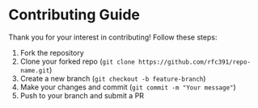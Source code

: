 # Contributing Guide

Thank you for your interest in contributing! Follow these steps:

1. Fork the repository
2. Clone your forked repo (`git clone https://github.com/rfc391/repo-name.git`)
3. Create a new branch (`git checkout -b feature-branch`)
4. Make your changes and commit (`git commit -m "Your message"`)
5. Push to your branch and submit a PR

